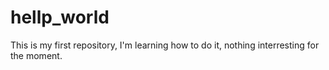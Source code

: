 # hellp_world
This is my first repository, I'm learning how to do it, nothing interresting for the moment.
